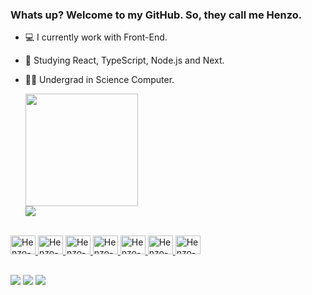 ### Whats up? Welcome to my GitHub. So, they call me Henzo.

- 💻 I currently work with Front-End.
- 📖 Studying React, TypeScript, Node.js and Next.
- 🧑‍🎓 Undergrad in Science Computer.

  <div>
    <a href=https://github.com/Henzocosta/>
   <img height= "180em" src="https://github-readme-stats.vercel.app/api?username=Henzocosta&show_icons=true&theme=shadow_blue&include_all_commits=true&count_private=true"/> 
      <br>
   <img hieght= "180em" src= "https://github-readme-stats.vercel.app/api/top-langs/?username=Henzocosta&layout=compact&lang_count=16&theme=shadow_blue"/>
  </div>
 <div style="display: inline_block"><br>
  <img aling="center" alt="Henzo-Js" height="30" width="40" src="https://cdn.jsdelivr.net/gh/devicons/devicon/icons/javascript/javascript-original.svg"/>
  <img aling="center" alt="Henzo-Ts" height="30" width="40" src="https://cdn.jsdelivr.net/gh/devicons/devicon/icons/typescript/typescript-original.svg" />
  <img aling="center" alt="Henzo-React" height="30" width="40" src="https://cdn.jsdelivr.net/gh/devicons/devicon/icons/react/react-original.svg"/>
  <img aling="center" alt="Henzo-Html" height="30" width="40" src="https://cdn.jsdelivr.net/gh/devicons/devicon/icons/html5/html5-original.svg"/>
  <img aling="center" alt="Henzo-Css" height="30" width="40" src="https://cdn.jsdelivr.net/gh/devicons/devicon/icons/css3/css3-original.svg" />
  <img aling="center" alt="Henzo-Git" height="30" width="40" src="https://cdn.jsdelivr.net/gh/devicons/devicon/icons/git/git-plain.svg" />
  <img aling="center" alt="Henzo-Java" height="30" width="40" src="https://cdn.jsdelivr.net/gh/devicons/devicon/icons/java/java-original.svg"/>       
 </div>

 ##
 <div>
   <a href="https://www.instagram.com/henzo_costa1/" target="_blank"><img src="https://img.shields.io/badge/Instagram-E4405F?style=for-the-badge&logo=instagram&logoColor=white"/><a/>
   <a href="henzocosta10@gmail.com target="_blank"><img src="https://img.shields.io/badge/Gmail-D14836?style=for-the-badge&logo=gmail&logoColor=white"></a>
   <a href="https://www.linkedin.com/in/henzocosta/" target="_blank" ><img src="https://img.shields.io/badge/LinkedIn-0077B5?style=for-the-badge&logo=linkedin&logoColor=white"></a> 
 </div>
